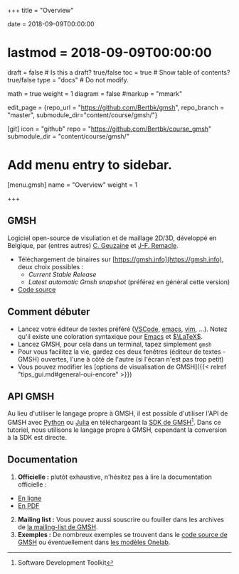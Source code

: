 +++
title = "Overview"

date = 2018-09-09T00:00:00
# lastmod = 2018-09-09T00:00:00

draft = false  # Is this a draft? true/false
toc = true  # Show table of contents? true/false
type = "docs"  # Do not modify.

math = true
weight = 1
diagram = false
#markup = "mmark"

edit_page = {repo_url = "https://github.com/Bertbk/gmsh", repo_branch = "master", submodule_dir="content/course/gmsh/"}

[git]
  icon = "github"
  repo = "https://github.com/Bertbk/course_gmsh"
  submodule_dir = "content/course/gmsh/"


# Add menu entry to sidebar.
[menu.gmsh]
  name = "Overview"
  weight = 1

+++

## GMSH

Logiciel open-source de visuliation et de maillage 2D/3D, développé en Belgique, par (entres autres) [C. Geuzaine](https://geuz.org) et [J-F. Remacle](https://perso.uclouvain.be/jean-francois.remacle/).

- Téléchargement de binaires sur [https://gmsh.info](https://gmsh.info), deux choix possibles :
  - *Current Stable Release*
  - *Latest automatic Gmsh snapshot* (préférez en général cette version)
- [Code source](https://gitlab.onelab.info/gmsh/gmsh)

## Comment débuter

- Lancez votre éditeur de textes préféré ([VSCode](https://code.visualstudio.com/), [emacs](https://www.gnu.org/software/emacs/), [vim](https://www.vim.org/), ...). Notez qu'il existe une coloration syntaxique pour [Emacs](https://github.com/Bertbk/emacs-mode) et [$\LaTeX$](https://github.com/Bertbk/latex_gmsh).
- Lancez GMSH, pour cela dans un terminal, tapez simplement `gmsh`
- Pour vous facilitez la vie, gardez ces deux fenêtres (éditeur de textes - GMSH) ouvertes, l'une à côté de l'autre (si l'écran n'est pas trop petit)
- Vous pouvez modifier les [options de visualisation de GMSH]({{< relref "tips_gui.md#general-oui-encore" >}})

## API GMSH

Au lieu d'utiliser le langage propre à GMSH, il est possible d'utiliser l'API de GMSH avec [Python](https://www.python.org/) ou [Julia](https://julialang.org/) en téléchargeant la [SDK de GMSH](http://gmsh.info/)[^1]. Dans ce tutoriel, nous utilisons le langage propre à GMSH, cependant la conversion à la SDK est directe.

[^1]: Software Development Toolkit

## Documentation

1. **Officielle :** plutôt exhaustive, n'hésitez pas à lire la documentation officielle :
  - [En ligne](http://gmsh.info/doc/texinfo/gmsh.html)
  - [En PDF](http://gmsh.info/doc/texinfo/gmsh.pdf)
2. **Mailing list :** Vous pouvez aussi souscrire ou fouiller dans les archives de [la mailing-list de GMSH](http://www.geuz.org/mailman/listinfo/gmsh).
3. **Exemples :** De nombreux exemples se trouvent dans le [code source de GMSH](https://gitlab.onelab.info/gmsh/gmsh/tree/master/demos) ou éventuellement dans [les modèles Onelab](https://gitlab.onelab.info/doc/models).
